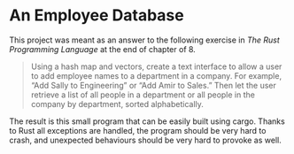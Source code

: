 # An Employee Database

This project was meant as an answer to the following exercise in *The Rust Programming Language* at the end of chapter of 8.

> Using a hash map and vectors, create a text interface to allow a user to add employee names to a department in a company. For example, “Add Sally to Engineering” or “Add Amir to Sales.” Then let the user retrieve a list of all people in a department or all people in the company by department, sorted alphabetically.

The result is this small program that can be easily built using cargo. Thanks to Rust all exceptions are handled, the program should be very hard to crash, and unexpected behaviours should be very hard to provoke as well.
